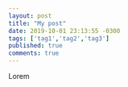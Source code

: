 ```yaml
---
layout: post
title: "My post"
date: 2019-10-01 23:13:55 -0300
tags: ['tag1','tag2','tag3']
published: true
comments: true
---
```


<!-- Write from here your post !!! -->

Lorem